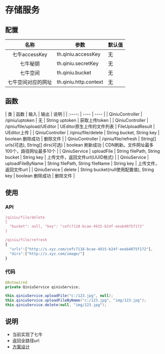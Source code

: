 # 存储服务

## 配置
| 名称 | 参数 | 默认值 |
| :----: | ---- | ---- |
| 七牛accessKey | th.qiniu.accessKey | 无 |
| 七牛秘钥 | th.qiniu.secretKey | 无 |
| 七牛空间 | th.qiniu.bucket | 无 |
| 七牛空间对应的网址 | th.qiniu.http.context | 无 |

## 函数
| 类 | 函数 | 输入 | 输出 | 说明 |
| :----: | ---- | ---- |
| QiniuController | /qiniu/uptoken | 无 | String uptoken | 获取上传token |
| QiniuController | /qiniu/file/upload/UEditor | UEditor原生上传的文件列表 | FileUploadResult | UEditor上传 |
| QiniuController | /qiniu/file/delete | String bucket, String key | boolean 删除成功 | 删除文件 |
| QiniuController | /qiniu/file/refresh | String[] urls(可选), String[] dirs(可选) | boolean 刷新成功 | CDN刷新。文件网址最多100个，路径网址最多10个 |
| QiniuService | uploadFile | String filePath, String bucket | String key | 上传文件，返回文件url(UUID格式) |
| QiniuService | uploadFileByName | String filePath, String fileName | String key | 上传文件，返回文件url |
| QiniuService | delete | String bucket(null使用配置值), String key | boolean 删除成功 | 删除文件 |

## 使用
### API
```JavaScript
/qiniu/file/delete
{
  "bucket": null, "key": "cefc7118-bcae-4915-b24f-eeab4075f172"
}

/qiniu/file/refresh
{
  "urls":["http://s.xyz.com/cefc7118-bcae-4915-b24f-eeab4075f172"],
  "dirs":["http://s.xyz.com/image/"]
}
```

### 代码
```Java
@Autowired
private QiniuService qiniuService;

this.qiniuService.uploadFile("c:/123.jpg", null);
this.qiniuService.uploadFileByName("c:/123.jpg", "img/123.jpg");
this.qiniuService.delete(null, "img/123.jpg");

```

## 说明
* 当前实现了七牛
* 返回全路径url
* [方案设计](./design/base/storage.html)
